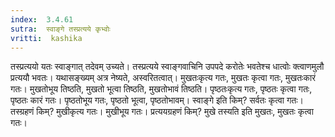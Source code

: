 ```yaml
---
index:  3.4.61
sutra:  स्वाङ्गे तस्प्रत्यये कृभ्वोः
vritti:  kashika 
---
```


तस्प्रत्ययो यतः स्वाङ्गात् तदेवम् उच्यते। तस्प्रत्यये स्वाङ्गवाचिनि उपपदे करोतेः भवतेश्च धात्वोः क्त्वाणमुलौ प्रत्ययौ भवतः। यथासङ्ख्यम् अत्र नेष्यते, अस्वरितत्वात्। मुखतःकृत्य गतः, मुखतः कृत्वा गतः, मुखतःकारं गतः। मुखतोभूय तिष्ठति, मुखतो भूत्वा तिष्ठति, मुखतोभावं तिष्ठति। पृष्ठतःकृत्य गतः, पृष्ठतः कृत्वा गतः, पृष्ठतः कारं गतः। पृष्ठतोभूय गतः, पृष्ठतो भूत्वा, पृष्ठतोभावम्। स्वाङ्गे इति किम्? सर्वतः कृत्वा गतः। तस्ग्रहणं किम्? मुखीकृत्य गतः। मुखीभूय गतः। प्रत्ययग्रहणं किम्? मुखे तस्यति इति मुखतः, मुखतः कृत्वा गतः।

